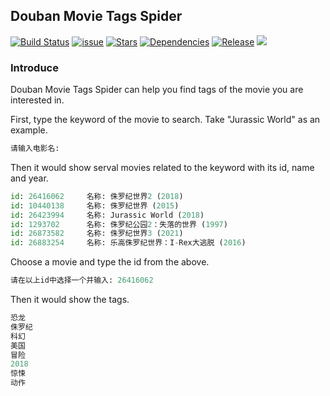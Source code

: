 ## Douban Movie Tags Spider

[![Build Status](https://img.shields.io/badge/Build-Passing-brightgreen.svg)](https://img.shields.io/badge/Build-Passing-Green.svg)
[![issue](https://img.shields.io/badge/Issue-0-red.svg)](https://img.shields.io/badge/Build-Passing-Green.svg)
[![Stars](https://img.shields.io/badge/Stars-0-blue.svg)](https://img.shields.io/badge/Build-Passing-Green.svg)
[![Dependencies](https://img.shields.io/badge/No-Dependencies-brightgreen.svg)](https://img.shields.io/badge/Build-Passing-Green.svg)
[![Release](https://img.shields.io/badge/Release-v1.0-blue.svg)](https://img.shields.io/badge/Build-Passing-Green.svg)
[![](https://jaywcjlove.github.io/sb/lang/chinese.svg)](README-zh.md)

### Introduce

Douban Movie Tags Spider can help you find tags of the movie you are interested in.

First, type the keyword of the movie to search. Take "Jurassic World" as an example.

```python
请输入电影名:
```

Then it would show serval movies related to the keyword with its id, name and year.

```python
id: 26416062     名称: 侏罗纪世界2 (2018)
id: 10440138     名称: 侏罗纪世界 (2015)
id: 26423994     名称: Jurassic World (2018)
id: 1293702      名称: 侏罗纪公园2：失落的世界 (1997)
id: 26873582     名称: 侏罗纪世界3 (2021)
id: 26883254     名称: 乐高侏罗纪世界：I-Rex大逃脱 (2016)
```

Choose a movie and type the id from the above.

```python
请在以上id中选择一个并输入: 26416062
```

Then it would show the tags.

```python
恐龙
侏罗纪
科幻
美国
冒险
2018
惊悚
动作
```
